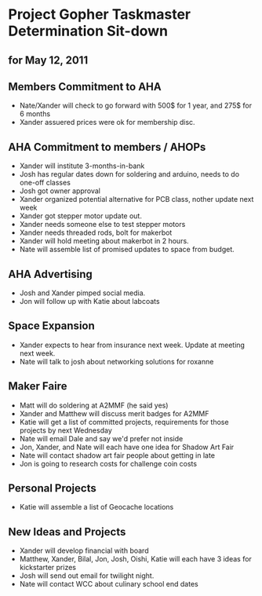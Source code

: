 Project Gopher Taskmaster Determination Sit-down
================================================
for May 12, 2011
----------------

Members Commitment to AHA
-------------------------
+ Nate/Xander will check to go forward with 500$ for 1 year, and 275$ for 6 months
+ Xander assuered prices were ok for membership disc.

AHA Commitment to members / AHOPs
---------------------------------
+ Xander will institute 3-months-in-bank
+ Josh has regular dates down for soldering and arduino, needs to do one-off classes
+ Josh got owner approval
+ Xander organized potential alternative for PCB class, nother update next week
+ Xander got stepper motor update out.
+ Xander needs someone else to test stepper motors
+ Xander needs threaded rods, bolt for makerbot
+ Xander will hold meeting about makerbot in 2 hours.
+ Nate will assemble list of promised updates to space from budget.

AHA Advertising
---------------
+ Josh and Xander pimped social media.
+ Jon will follow up with Katie about labcoats

Space Expansion
---------------
+ Xander expects to hear from insurance next week. Update at meeting next week.
+ Nate will talk to josh about networking solutions for roxanne

Maker Faire
-----------
+ Matt will do soldering at A2MMF (he said yes)
+ Xander and Matthew will discuss merit badges for A2MMF
+ Katie will get a list of committed projects, requirements for those projects by next Wednesday
+ Nate will email Dale and say we'd prefer not inside
+ Jon, Xander, and Nate will each have one idea for Shadow Art Fair
+ Nate will contact shadow art fair people about getting in late
+ Jon is going to research costs for challenge coin costs

Personal Projects
-----------------
+ Katie will assemble a list of Geocache locations

New Ideas and Projects
----------------------
+ Xander will develop financial with board
+ Matthew, Xander, Bilal, Jon, Josh, Oishi, Katie will each have 3 ideas for kickstarter prizes
+ Josh will send out email for twilight night.
+ Nate will contact WCC about culinary school end dates
